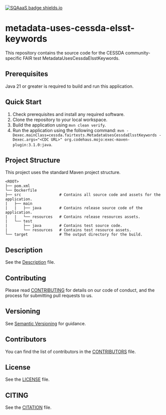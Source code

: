 [![SQAaaS badge shields.io](https://img.shields.io/badge/sqaaas%20software-bronze-e6ae77)](https://api.eu.badgr.io/public/assertions/Er-WrIjbRYur_tYkmS3RtQ "SQAaaS bronze badge achieved")

# metadata-uses-cessda-elsst-keywords

This repository contains the source code for the CESSDA community-specific FAIR test MetadataUsesCessdaElsstKeywords.

## Prerequisites

Java 21 or greater is required to build and run this application.

## Quick Start

1. Check prerequisites and install any required software.
2. Clone the repository to your local workspace.
3. Build the application using `mvn clean verify`.
4. Run the application using the following command: `mvn -Dexec.mainClass=cessda.fairtests.MetadataUsesCessdaElsstKeywords -Dexec.args="<CDC URL>" org.codehaus.mojo:exec-maven-plugin:3.1.0:java`.

## Project Structure

This project uses the standard Maven project structure.

``` text
<ROOT>
├── pom.xml
└── Dockerfile
├── src                 # Contains all source code and assets for the application.
|   ├── main
|   |   ├── java        # Contains release source code of the application.
|   |   └── resources   # Contains release resources assets.
|   └── test
|       ├── java        # Contains test source code.
|       └── resources   # Contains test resource assets.
└── target              # The output directory for the build.
```

## Description

See the [Description](Description.md) file.

## Contributing

Please read [CONTRIBUTING](CONTRIBUTING.md) for details on our code of conduct, and the process for submitting pull requests to us.

## Versioning

See [Semantic Versioning](https://semver.org/) for guidance.

## Contributors

You can find the list of contributors in the [CONTRIBUTORS](CONTRIBUTORS.md) file.

## License

See the [LICENSE](LICENSE.txt) file.

## CITING

See the [CITATION](CITATION.cff) file.

